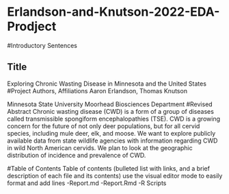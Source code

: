 # Erlandson-and-Knutson-2022-EDA-Prodject
#Introductory Sentences

## Title
Exploring Chronic Wasting Disease in Minnesota and the United States
#Project Authors, Affiliations
Aaron Erlandson, Thomas Knutson

Minnesota State University Moorhead Biosciences Department
#Revised Abstract
Chronic wasting disease (CWD) is a form of a group of diseases called transmissible spongiform encephalopathies (TSE). CWD is a growing concern for the future of not only deer populations, but for all cervid species, including mule deer, elk, and moose. We want to explore publicly available data from state wildlife agencies with information regarding CWD in wild North American cervids. We plan to look at the geographic distribution of incidence and prevalence of CWD.

#Table of Contents
Table of contents (bulleted list with links, and a brief description of each file and its contents) use the visual editor mode to easily format and add lines
  -Report.md
  -Report.Rmd
  -R Scripts